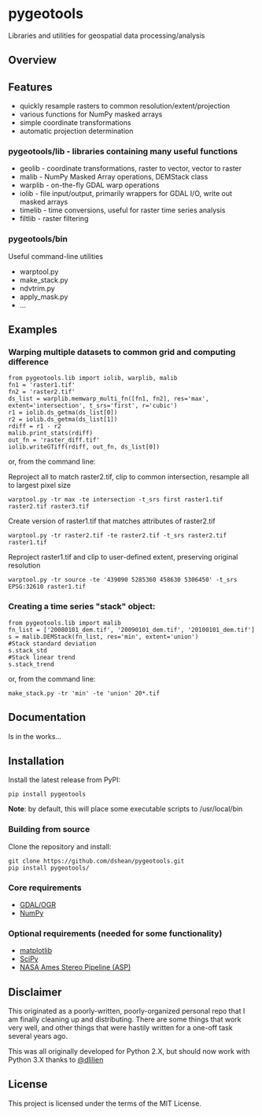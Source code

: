 # pygeotools
Libraries and utilities for geospatial data processing/analysis

## Overview

## Features
- quickly resample rasters to common resolution/extent/projection
- various functions for NumPy masked arrays
- simple coordinate transformations
- automatic projection determination

### pygeotools/lib - libraries containing many useful functions
- geolib - coordinate transformations, raster to vector, vector to raster
- malib - NumPy Masked Array operations, DEMStack class
- warplib - on-the-fly GDAL warp operations
- iolib - file input/output, primarily wrappers for GDAL I/O, write out masked arrays
- timelib - time conversions, useful for raster time series analysis
- filtlib - raster filtering 

### pygeotools/bin

Useful command-line utilities
- warptool.py
- make_stack.py
- ndvtrim.py
- apply_mask.py
- ...

## Examples 

### Warping multiple datasets to common grid and computing difference
```
from pygeotools.lib import iolib, warplib, malib
fn1 = 'raster1.tif'
fn2 = 'raster2.tif'
ds_list = warplib.memwarp_multi_fn([fn1, fn2], res='max', extent='intersection', t_srs='first', r='cubic')
r1 = iolib.ds_getma(ds_list[0])
r2 = iolib.ds_getma(ds_list[1])
rdiff = r1 - r2
malib.print_stats(rdiff)
out_fn = 'raster_diff.tif'
iolib.writeGTiff(rdiff, out_fn, ds_list[0])
```
or, from the command line: 

Reproject all to match raster2.tif, clip to common intersection, resample all to largest pixel size 

`warptool.py -tr max -te intersection -t_srs first raster1.tif raster2.tif raster3.tif`

Create version of raster1.tif that matches attributes of raster2.tif

`warptool.py -tr raster2.tif -te raster2.tif -t_srs raster2.tif raster1.tif`

Reproject raster1.tif and clip to user-defined extent, preserving original resolution

`warptool.py -tr source -te '439090 5285360 458630 5306450' -t_srs EPSG:32610 raster1.tif`

### Creating a time series "stack" object:
```
from pygeotools.lib import malib
fn_list = ['20080101_dem.tif', '20090101_dem.tif', '20100101_dem.tif']
s = malib.DEMStack(fn_list, res='min', extent='union')
#Stack standard deviation
s.stack_std
#Stack linear trend
s.stack_trend
```
or, from the command line: 

`make_stack.py -tr 'min' -te 'union' 20*.tif`

## Documentation

Is in the works...

## Installation

Install the latest release from PyPI:

    pip install pygeotools 

**Note**: by default, this will place some executable scripts to /usr/local/bin

### Building from source

Clone the repository and install:

    git clone https://github.com/dshean/pygeotools.git
    pip install pygeotools/

### Core requirements 
- [GDAL/OGR](http://www.gdal.org/)
- [NumPy](http://www.numpy.org/)

### Optional requirements (needed for some functionality) 
- [matplotlib](http://matplotlib.org/)
- [SciPy](https://www.scipy.org/)
- [NASA Ames Stereo Pipeline (ASP)](https://ti.arc.nasa.gov/tech/asr/intelligent-robotics/ngt/stereo/)

## Disclaimer 

This originated as a poorly-written, poorly-organized personal repo that I am finally cleaning up and distributing.  There are some things that work very well, and other things that were hastily written for a one-off task several years ago.  

This was all originally developed for Python 2.X, but should now work with Python 3.X thanks to [@dlilien](https://github.com/dlilien)

## License

This project is licensed under the terms of the MIT License.


